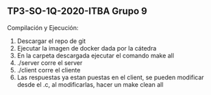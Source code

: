TP3-SO-1Q-2020-ITBA
Grupo 9
------------
Compilación y Ejecución:
1. Descargar el repo de git
2. Ejecutar la imagen de docker dada por la cátedra
3. En la carpeta descargada ejecutar el comando make all
4. ./server corre el server
5. ./client corre el cliente
6. Las respuestas ya estan puestas en el client, se pueden modificar desde el .c, al modificarlas, hacer un make clean all
